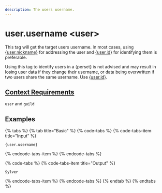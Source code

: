 ```yaml
---
description: The users username.
---
```


# user.username &lt;user&gt;

This tag will get the target users username. In most cases, using [{user.nickname}](user.nickname-less-than-user-greater-than.md) for addressing the user and [{user.id}](user.id-less-than-user-greater-than.md) for identifying them is preferable.

 Using this tag to identify users in a {perset} is not advised and may result in losing user data if they change their username, or data being overwritten if two users share the same username. Use [{user.id}](user.id-less-than-user-greater-than.md).

## [Context Requirements](../tags.md#context-requirements)

`user` and `guild`

## Examples

{% tabs %}
{% tab title="Basic" %}
{% code-tabs %}
{% code-tabs-item title="Input" %}
```text
{user.username}
```
{% endcode-tabs-item %}
{% endcode-tabs %}

{% code-tabs %}
{% code-tabs-item title="Output" %}
```text
Sylver
```
{% endcode-tabs-item %}
{% endcode-tabs %}
{% endtab %}
{% endtabs %}



